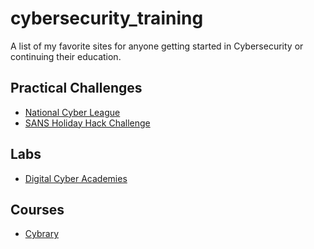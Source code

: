 # cybersecurity_training
A list of my favorite sites for anyone getting started in Cybersecurity or continuing their education.

## Practical Challenges
* [National Cyber League](https://www.nationalcyberleague.org)
* [SANS Holiday Hack Challenge](https://www.holidayhackchallenge.com/past-challenges/)

## Labs
* [Digital Cyber Academies](https://www.immersivelabs.com/digital-cyber-academies/)

## Courses
* [Cybrary](https://www.cybrary.it/)
